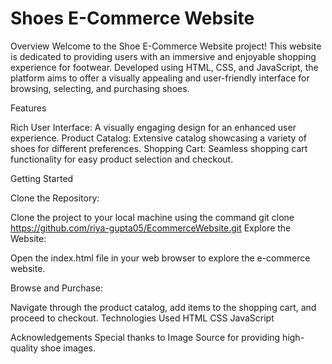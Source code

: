 # Shoes E-Commerce Website


Overview
Welcome to the Shoe E-Commerce Website project! This website is dedicated to providing users with an immersive and enjoyable shopping experience for footwear. Developed using HTML, CSS, and JavaScript, the platform aims to offer a visually appealing and user-friendly interface for browsing, selecting, and purchasing shoes.


Features

Rich User Interface: A visually engaging design for an enhanced user experience.
Product Catalog: Extensive catalog showcasing a variety of shoes for different preferences.
Shopping Cart: Seamless shopping cart functionality for easy product selection and checkout.


Getting Started

Clone the Repository:

Clone the project to your local machine using the command git clone https://github.com/riya-gupta05/EcommerceWebsite.git
Explore the Website:

Open the index.html file in your web browser to explore the e-commerce website.

Browse and Purchase:

Navigate through the product catalog, add items to the shopping cart, and proceed to checkout.
Technologies Used
HTML
CSS
JavaScript

Acknowledgements
Special thanks to Image Source for providing high-quality shoe images.

